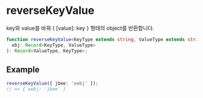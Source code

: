 # reverseKeyValue

key와 value를 바꿔 { [value]: key } 형태의 object를 반환합니다.

```typescript
function reverseKeyValue<KeyType extends string, ValueType extends string>(
  obj: Record<KeyType, ValueType>
): Record<ValueType, KeyType>;
```

## Example

```typescript
reverseKeyValue({ jbee: 'eebj' });
// => { eebj: 'jbee' }
```
